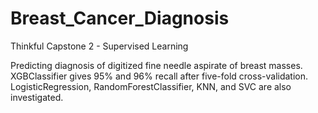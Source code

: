 # Breast_Cancer_Diagnosis
Thinkful Capstone 2 - Supervised Learning

Predicting diagnosis of digitized fine needle aspirate of breast masses.
XGBClassifier gives 95% and 96% recall after five-fold cross-validation.
LogisticRegression, RandomForestClassifier, KNN, and SVC are also investigated.
